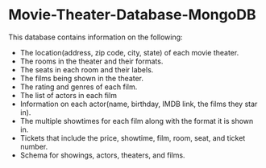 # Movie-Theater-Database-MongoDB
This database contains information on the following: 
* The location(address, zip code, city, state) of each movie theater.
* The rooms in the theater and their formats. 
* The seats in each room and their labels.
* The films being shown in the theater.
* The rating and genres of each film.
* The list of actors in each film
* Information on each actor(name, birthday, IMDB link, the films they star in).
* The multiple showtimes for each film along with the format it is shown in.
* Tickets that include the price, showtime, film, room, seat, and ticket number. 
* Schema for showings, actors, theaters, and films.
